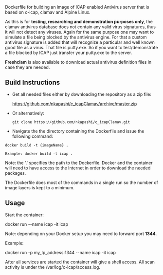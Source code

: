 Dockerfile for building an image of ICAP enabled Antivirus server that is based on c-icap, clamav and Alpine Linux. 

As this is for **testing, researching and demonstration purposes only**, the clamav antivirus database does not contain any valid virus signatures, thus it will not detect any viruses. Again for the same purpose one may want to simulate a file being blocked by the antivirus engine. For that a custom antivirus signature is added that will recognize a particular and well known good file as a virus. That file is putty.exe. So if you want to test/demonstrate a file blocked by ICAP just transfer your putty.exe to the server.

**Freshclam** is also available to download actual antivirus definition files in case they are needed. 

## Build Instructions

- Get all needed files either by downloading the repository as a zip file:

  https://github.com/nkapashi/c_icapClamav/archive/master.zip

- Or alternatively:

  ```
  git clone https://github.com/nkapashi/c_icapClamav.git
  ```

- Navigate the the directory containing the Dockerfile and issue the following command:

```
docker build -t {imageName} .

Example: docker build -t icap .
```

Note: the '.' specifies the path to the Dockerfile. Docker and the container will need to have access to the Internet in order to download the needed packages.

The Dockerfile does most of the commands in a single run so the number of image layers is kept to a minimum.

## Usage

Start the container:

docker run --name icap -it icap

Note: depending on your Docker setup you may need to forward port **1344**.

Example:

docker run -p my_Ip_address:1344 --name icap -it icap

After all services are started the container will give a shell access. All scan activity is under the /var/log/c-icap/access.log.

